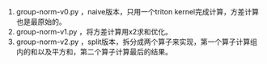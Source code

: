1. group-norm-v0.py ，naive版本，只用一个triton kernel完成计算，方差计算也是最原始的。
2. group-norm-v1.py ，将方差计算用x2求和优化。
3. group-norm-v2.py ，split版本，拆分成两个算子来实现，第一个算子计算组内的和以及平方和，第二个算子计算最后的结果。
